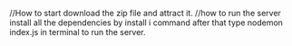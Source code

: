 //How to start
download the zip file and attract it.
//how to run the server
install all the dependencies by install i command after that type nodemon index.js in terminal to run the server.

